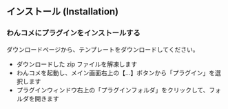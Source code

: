 ## インストール (Installation)

### わんコメにプラグインをインストールする

ダウンロードページから、テンプレートをダウンロードしてください。

- ダウンロードした zip ファイルを解凍します
- わんコメを起動し、メイン画面右上の【…】ボタンから「プラグイン」を選択します
- プラグインウィンドウ右上の「プラグインフォルダ」をクリックして、フォルダを開きます